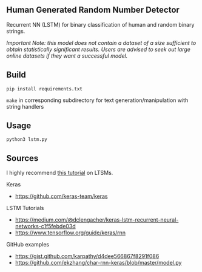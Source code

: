 ## Human Generated Random Number Detector
Recurrent NN (LSTM) for binary classification of human and random binary strings.

*Important Note: this model does not contain a dataset of a size sufficient to obtain statistically significant results. Users are advised to seek out large online datasets if they want a successful model.*
## Build

`pip install requirements.txt`

`make` in corresponding subdirectory for text generation/manipulation with string handlers
## Usage
`python3 lstm.py`

## Sources
I highly recommend [this tutorial](http://karpathy.github.io/2015/05/21/rnn-effectiveness/) on LTSMs.

Keras
 - https://github.com/keras-team/keras

LSTM Tutorials
 - https://medium.com/@dclengacher/keras-lstm-recurrent-neural-networks-c1f5febde03d
 - https://www.tensorflow.org/guide/keras/rnn

GitHub examples
 - https://gist.github.com/karpathy/d4dee566867f8291f086
 - https://github.com/ekzhang/char-rnn-keras/blob/master/model.py

